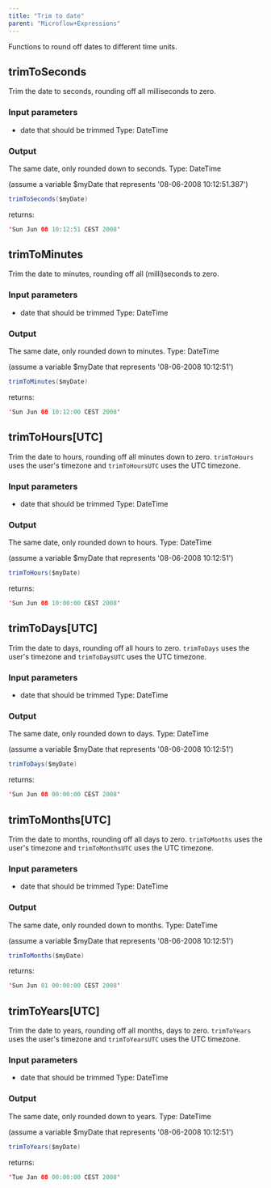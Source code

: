 ```yaml
---
title: "Trim to date"
parent: "Microflow+Expressions"
---
```



Functions to round off dates to different time units.

## trimToSeconds

Trim the date to seconds, rounding off all milliseconds to zero.

### Input parameters

*   date that should be trimmed
    Type: DateTime

### Output

The same date, only rounded down to seconds.
Type: DateTime

(assume a variable $myDate that represents '08-06-2008 10:12:51.387')

```java
trimToSeconds($myDate)
```

returns:

```java
'Sun Jun 08 10:12:51 CEST 2008'
```

## trimToMinutes

Trim the date to minutes, rounding off all (milli)seconds to zero.

### Input parameters

*   date that should be trimmed
    Type: DateTime

### Output

The same date, only rounded down to minutes.
Type: DateTime

(assume a variable $myDate that represents '08-06-2008 10:12:51')

```java
trimToMinutes($myDate)
```

returns:

```java
'Sun Jun 08 10:12:00 CEST 2008'
```

## trimToHours[UTC]

Trim the date to hours, rounding off all minutes down to zero. `trimToHours` uses the user's timezone and `trimToHoursUTC` uses the UTC timezone.

### Input parameters

*   date that should be trimmed
    Type: DateTime

### Output

The same date, only rounded down to hours.
Type: DateTime

(assume a variable $myDate that represents '08-06-2008 10:12:51')

```java
trimToHours($myDate)
```

returns:

```java
'Sun Jun 08 10:00:00 CEST 2008'
```

## trimToDays[UTC]

Trim the date to days, rounding off all hours to zero. `trimToDays` uses the user's timezone and `trimToDaysUTC` uses the UTC timezone.

### Input parameters

*   date that should be trimmed
    Type: DateTime

### Output

The same date, only rounded down to days.
Type: DateTime

(assume a variable $myDate that represents '08-06-2008 10:12:51')

```java
trimToDays($myDate)
```

returns:

```java
'Sun Jun 08 00:00:00 CEST 2008'
```

## trimToMonths[UTC]

Trim the date to months, rounding off all days to zero. `trimToMonths` uses the user's timezone and `trimToMonthsUTC` uses the UTC timezone.

### Input parameters

*   date that should be trimmed
    Type: DateTime

### Output

The same date, only rounded down to months.
Type: DateTime

(assume a variable $myDate that represents '08-06-2008 10:12:51')

```java
trimToMonths($myDate)
```

returns:

```java
'Sun Jun 01 00:00:00 CEST 2008'
```

## trimToYears[UTC]

Trim the date to years, rounding off all months, days to zero. `trimToYears` uses the user's timezone and `trimToYearsUTC` uses the UTC timezone.

### Input parameters

*   date that should be trimmed
    Type: DateTime

### Output

The same date, only rounded down to years.
Type: DateTime

(assume a variable $myDate that represents '08-06-2008 10:12:51')

```java
trimToYears($myDate)
```

returns:

```java
'Tue Jan 08 00:00:00 CEST 2008'
```
